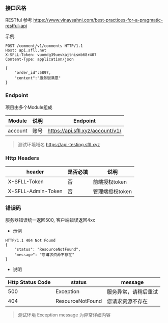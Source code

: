 ### 接口风格

RESTful 参考 https://www.vinaysahni.com/best-practices-for-a-pragmatic-restful-api

示例:
```
POST /comment/v1/comments HTTP/1.1
Host: api.sfll.net
X-SFLL-Token: vuomdg39uevkajtnismb68r407
Content-Type: application/json

{
	"order_id":5897,
	"content":"服务很满意"
}
```

### Endpoint

项目由多个Module组成

Module | 说明 | Endpoint 
---|---|---
account | 账号 | https://api.sfll.xyz/account/v1/

> 测试环境域名 https://api-testing.sfll.xyz

### Http Headers

header | 是否必填 | 说明
---|---|---
X-SFLL-Token | 否 | 前端授权token
X-SFLL-Admin-Token | 否 | 管理端授权token
  
### 错误码

服务器错误统一返回500, 客户端错误返回4xx

- 示例
```
HTTP/1.1 404 Not Found
{
    "status": "ResourceNotFound",
    "message": "您请求资源不存在"
}
```

- 说明
 
Http Status Code | status | message
---|---|---
500 | Exception | 服务异常，请稍后重试
404 | ResourceNotFound | 您请求资源不存在

> 测试环境 Exception message 为异常详细内容

